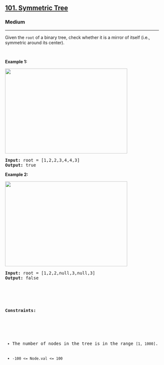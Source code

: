 <h2><a href="https://leetcode.com/problems/symmetric-tree/">101. Symmetric Tree</a></h2><h3>Medium</h3><hr><div><p>Given the <code>root</code> of a binary tree, check whether it is a mirror of itself (i.e., symmetric around its center).

<p>&nbsp;</p>
<p><strong>Example 1:</strong></p>
<img alt="" src="https://assets.leetcode.com/uploads/2021/02/19/symtree1.jpg" style="width: 400px; height: 277px;">
<pre><strong>Input:</strong> root = [1,2,2,3,4,4,3]
<strong>Output:</strong> true
</pre>

<p><strong>Example 2:</strong></p>
<img alt="" src="https://assets.leetcode.com/uploads/2021/02/19/symtree2.jpg" style="width: 400px; height: 277px;">
<pre><strong>Input:</strong> root = [1,2,2,null,3,null,3]
<strong>Output:</strong> false

<p>&nbsp;</p>
<p><strong>Constraints:</strong></p>

<ul>
	<li>The number of nodes in the tree is in the range <code>[1, 1000]</code>.</li>
	<li><code>-100 <= Node.val <= 100</code></li>
</ul>
</div>